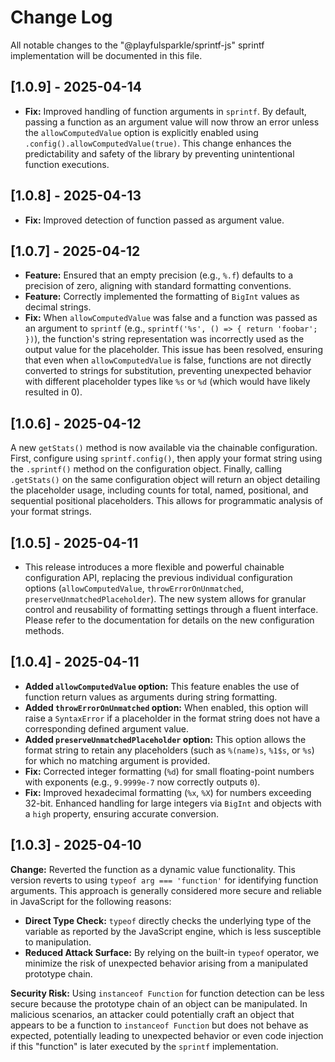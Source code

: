# Change Log

All notable changes to the "@playfulsparkle/sprintf-js" sprintf implementation will be documented in this file.

## [1.0.9] - 2025-04-14

* **Fix:** Improved handling of function arguments in `sprintf`. By default, passing a function as an argument value will now throw an error unless the `allowComputedValue` option is explicitly enabled using `.config().allowComputedValue(true)`. This change enhances the predictability and safety of the library by preventing unintentional function executions.

## [1.0.8] - 2025-04-13

* **Fix:** Improved detection of function passed as argument value.

## [1.0.7] - 2025-04-12

* **Feature:** Ensured that an empty precision (e.g., `%.f`) defaults to a precision of zero, aligning with standard formatting conventions.
* **Feature:** Correctly implemented the formatting of `BigInt` values as decimal strings.
* **Fix:** When `allowComputedValue` was false and a function was passed as an argument to `sprintf` (e.g., `sprintf('%s', () => { return 'foobar'; })`), the function's string representation was incorrectly used as the output value for the placeholder. This issue has been resolved, ensuring that even when `allowComputedValue` is false, functions are not directly converted to strings for substitution, preventing unexpected behavior with different placeholder types like `%s` or `%d` (which would have likely resulted in 0).

## [1.0.6] - 2025-04-12

A new `getStats()` method is now available via the chainable configuration. First, configure using `sprintf.config()`, then apply your format string using the `.sprintf()` method on the configuration object. Finally, calling `.getStats()` on the same configuration object will return an object detailing the placeholder usage, including counts for total, named, positional, and sequential positional placeholders. This allows for programmatic analysis of your format strings.

## [1.0.5] - 2025-04-11

* This release introduces a more flexible and powerful chainable configuration API, replacing the previous individual configuration options (`allowComputedValue`, `throwErrorOnUnmatched`, `preserveUnmatchedPlaceholder`). The new system allows for granular control and reusability of formatting settings through a fluent interface. Please refer to the documentation for details on the new configuration methods.

## [1.0.4] - 2025-04-11

* **Added `allowComputedValue` option:** This feature enables the use of function return values as arguments during string formatting.
* **Added `throwErrorOnUnmatched` option:** When enabled, this option will raise a `SyntaxError` if a placeholder in the format string does not have a corresponding defined argument value.
* **Added `preserveUnmatchedPlaceholder` option:** This option allows the format string to retain any placeholders (such as `%(name)s`, `%1$s`, or `%s`) for which no matching argument is provided.
* **Fix:** Corrected integer formatting (`%d`) for small floating-point numbers with exponents (e.g., `9.9999e-7` now correctly outputs `0`).
* **Fix:** Improved hexadecimal formatting (`%x`, `%X`) for numbers exceeding 32-bit. Enhanced handling for large integers via `BigInt` and objects with a `high` property, ensuring accurate conversion.

## [1.0.3] - 2025-04-10

**Change:** Reverted the function as a dynamic value functionality. This version reverts to using `typeof arg === 'function'` for identifying function arguments. This approach is generally considered more secure and reliable in JavaScript for the following reasons:

* **Direct Type Check:** `typeof` directly checks the underlying type of the variable as reported by the JavaScript engine, which is less susceptible to manipulation.
* **Reduced Attack Surface:** By relying on the built-in `typeof` operator, we minimize the risk of unexpected behavior arising from a manipulated prototype chain.

**Security Risk:** Using `instanceof Function` for function detection can be less secure because the prototype chain of an object can be manipulated. In malicious scenarios, an attacker could potentially craft an object that appears to be a function to `instanceof Function` but does not behave as expected, potentially leading to unexpected behavior or even code injection if this "function" is later executed by the `sprintf` implementation.
